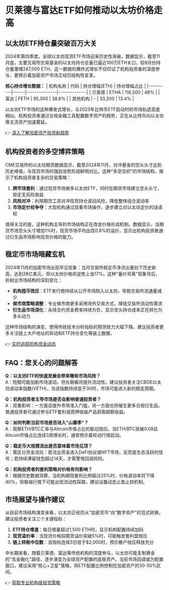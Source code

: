 # 贝莱德与富达ETF如何推动以太坊价格走高

## 以太坊ETF持仓量突破百万大关
2024年第四季度，全球以太坊现货ETF市场迎来历史性突破。数据显示，截至11月底，主要交易所交易基金的以太坊持仓总量已逼近100万ETH关口，较8月份持仓量激增247,000 ETH。这一数据的爆炸式增长不仅印证了机构投资者的深度参与，更预示着加密资产市场正经历结构性变革。

**核心持仓增长数据：**
| 机构名称 | 代码 | 持仓增幅(ETH) | 持仓增幅占比 |
|----------|------|---------------|--------------|
| 贝莱德   | ETHA | 118,500       | 48%          |
| 富达     | FETH | 95,300        | 38.6%        |
| 其他机构 | -    | 33,200        | 13.4%        |

以太坊ETF市场的这种爆发式增长，与2023年比特币ETF启动时的市场轨迹高度相似。机构投资者通过合规金融工具配置数字资产的趋势，正在从比特币向以太坊等主流资产加速蔓延。

👉 [深入了解加密资产投资新趋势](https://bit.ly/okx_welcome)

## 机构投资者的多空博弈策略
CME交易所的以太坊期货数据显示，截至2024年11月，对冲基金的空头头寸达到历史峰值，与现货市场的强劲涨势形成鲜明对比。这种"多空交织"的市场结构，揭示了机构投资者复杂的交易策略：

1. **跨市场套利**：通过现货市场做多以太坊ETF，同时在期货市场建立空头头寸，锁定无风险收益
2. **风险对冲**：利用期货工具对冲现货持仓波动风险，降低整体组合波动率
3. **市场定价权争夺**：大型机构通过双重市场操作，逐步建立对以太坊定价的话语权

值得关注的是，这种机构主导的市场结构正在改变价格形成机制。数据显示，当期货市场空头头寸增加1%时，现货市场平均出现0.8%的溢价，显示出机构投资者通过衍生品市场影响现货价格的能力。

## 稳定币市场暗藏玄机
2024年11月的加密市场出现罕见现象：当月交易所稳定币净流出量创下历史新高，达到28亿美元，但以太坊价格却逆势上涨17%。这种"量价背离"现象背后，折射出市场结构的深刻变化：

- **机构囤币效应**：ETF发行商持续从公开市场购入以太坊，导致交易所流通量减少
- **做市商策略调整**：专业做市商更多采用场外交易方式，降低交易所流动性需求
- **衍生品市场深化**：永续合约资金费率持续为负，显示空头持仓成本正在转化为多头动力

这种市场结构的演变，使得传统技术分析指标的预测效力大幅下降。建议投资者更多关注链上大户地址的异动和ETF持仓变化等链上数据。

👉 [实时追踪机构资金动态](https://bit.ly/okx_welcome)

## FAQ：您关心的问题解答

**Q：以太坊ETF的快速发展会带来哪些市场风险？**  
A：短期可能加剧市场波动，但长期看将提升流动性。建议投资者关注CBOE以太坊波动率指数(VETH)，当该指数持续低于30时，市场可能进入新的稳定周期。

**Q：机构投资者主导市场是否会影响普通投资者？**  
A：双重影响：一方面会提升市场准入门槛，另一方面也将催生更多合规衍生品。普通投资者可通过参与ETF套利或质押收益产品获取超额收益。

**Q：如何判断当前市场是否进入"山寨季"？**  
A：观察ETH/BTC汇率与Altcoin市值占比的联动效应。当ETH/BTC突破0.08且Altcoin市值占比连续3周增长时，通常预示着轮动行情启动。

**Q：稳定币大规模流出是否意味着市场见顶？**  
A：需区分资金流向：若流出资金进入DeFi协议或NFT市场，反而是生态活跃的信号；若持续滞留钱包超过14天，才需警惕回调风险。

**Q：机构投资者的套利策略对价格有何影响？**  
A：根据历史数据测算，当机构期现套利比例超过25%时，价格波动率将下降40%，但极端行情下可能出现流动性踩踏，建议设置动态止盈止损机制。

## 市场展望与操作建议
从目前市场结构演变来看，以太坊正经历从"加密货币"向"数字资产"的范式转换。建议投资者关注三个关键指标：

1. **ETF持仓增速**：每日增量超过1,500 ETH时，显示机构配置持续加码
2. **现货溢价率**：当现货价格较期货溢价突破5%时，可能触发套利盘抛压
3. **链上转账中位数**：该指标连续3日低于$2,000时，预示散户抛压释放充分

中长期来看，随着贝莱德、富达等传统机构的深度参与，以太坊可能复制黄金的"去金融化"路径，逐步演变为全球资产配置的底层资产。当前市场回调或为配置窗口，建议采用"核心+卫星"策略，将ETF配置比例控制在加密资产的30-50%区间。

👉 [获取专业机构级投资策略](https://bit.ly/okx_welcome)